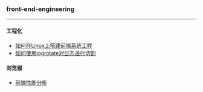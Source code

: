 ### front-end-engineering

---
#### 工程化
* [如何在Linux上搭建前端系统工程](https://github.com/baoendemao/front-end-engineering/tree/master/system-construction)
* [如何使用logrotate对日志进行切割](https://github.com/baoendemao/front-end-engineering/tree/master/logrotate-log)

#### 浏览器
* [前端性能分析](https://github.com/baoendemao/front-end-engineering/tree/master/performance-analysis)